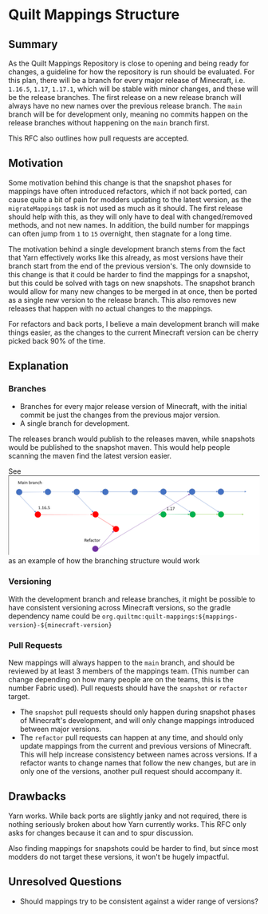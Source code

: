 # Quilt Mappings Structure

## Summary

As the Quilt Mappings Repository is close to opening and being ready for changes, a guideline for how the repository is run should be evaluated. 
For this plan, there will be a branch for every major release of Minecraft, i.e. `1.16.5`, `1.17`, `1.17.1`, which will be stable with minor changes, and these will be the release branches. The first release on a new release branch will always have no new names over the previous release branch.
The `main` branch will be for development only, meaning no commits happen on the release branches without happening on the `main` branch first. 

This RFC also outlines how pull requests are accepted.

## Motivation

Some motivation behind this change is that the snapshot phases for mappings have often introduced refactors, which if not back ported, can cause quite a bit of pain for modders updating to the latest version, as the `migrateMappings` task is not used as much as it should. 
The first release should help with this, as they will only have to deal with changed/removed methods, and not new names. 
In addition, the build number for mappings can often jump from `1` to `15` overnight, then stagnate for a long time. 

The motivation behind a single development branch stems from the fact that Yarn effectively works like this already, as most versions have their branch start from the end of the previous version's. 
The only downside to this change is that it could be harder to find the mappings for a snapshot, but this could be solved with tags on new snapshots.
The snapshot branch would allow for many new changes to be merged in at once, then be ported as a single new version to the release branch. This also removes new releases that happen with no actual changes to the mappings.

For refactors and back ports, I believe a main development branch will make things easier, as the changes to the current Minecraft version can be cherry picked back 90% of the time.

## Explanation

### Branches

* Branches for every major release version of Minecraft, with the initial commit be just the changes from the previous major version.
* A single branch for development.

The releases branch would publish to the releases maven, while snapshots would be published to the snapshot maven. This would help people scanning the maven find the latest version easier.

See ![this image for an example](.././figures/quilt-mappings-branch-structure.png)
as an example of how the branching structure would work

### Versioning

With the development branch and release branches, it might be possible to have consistent versioning across Minecraft versions, so the gradle dependency name could be `org.quiltmc:quilt-mappings:${mappings-version}-${minecraft-version}`

### Pull Requests

New mappings will always happen to the `main` branch, and should be reviewed by at least 3 members of the mappings team. (This number can change depending on how many people are on the teams, this is the number Fabric used).
Pull requests should have the `snapshot` or `refactor` target. 
* The `snapshot` pull requests should only happen during snapshot phases of Minecraft's development, and will only change mappings introduced between major versions.
* The `refactor` pull requests can happen at any time, and should only update mappings from the current and previous versions of Minecraft. This will help increase consistency between names across versions. If a refactor wants to change names that follow the new changes, but are in only one of the versions, another pull request should accompany it.

## Drawbacks

Yarn works. While back ports are slightly janky and not required, there is nothing seriously broken about how Yarn currently works. This RFC only asks for changes because it can and to spur discussion. 

Also finding mappings for snapshots could be harder to find, but since most modders do not target these versions, it won't be hugely impactful.

## Unresolved Questions

- Should mappings try to be consistent against a wider range of versions?
